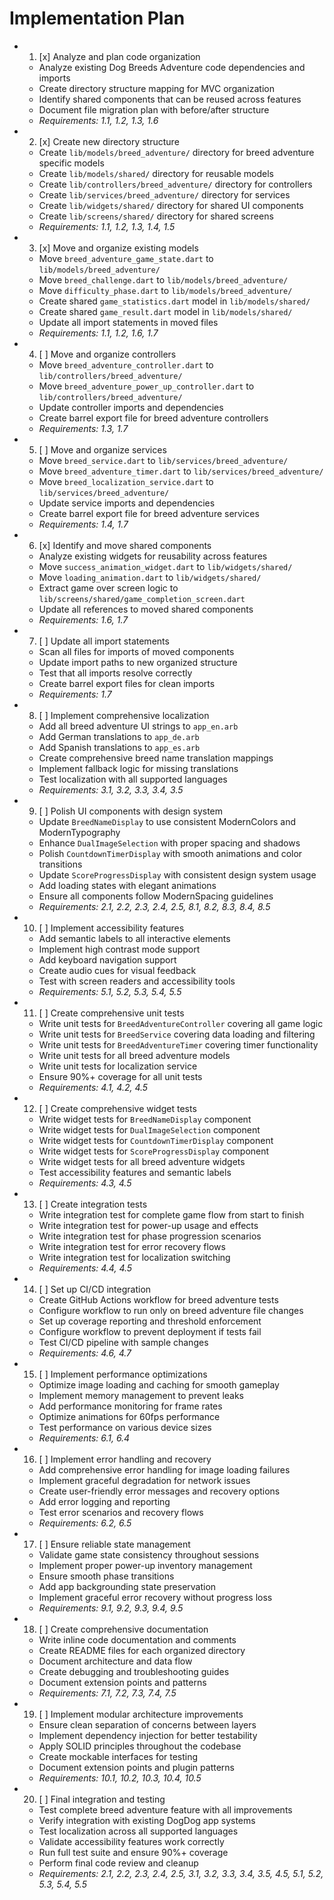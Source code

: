 # Implementation Plan

-
  1. [x] Analyze and plan code organization
  - Analyze existing Dog Breeds Adventure code dependencies and imports
  - Create directory structure mapping for MVC organization
  - Identify shared components that can be reused across features
  - Document file migration plan with before/after structure
  - _Requirements: 1.1, 1.2, 1.3, 1.6_

-
  2. [x] Create new directory structure
  - Create `lib/models/breed_adventure/` directory for breed adventure specific
    models
  - Create `lib/models/shared/` directory for reusable models
  - Create `lib/controllers/breed_adventure/` directory for controllers
  - Create `lib/services/breed_adventure/` directory for services
  - Create `lib/widgets/shared/` directory for shared UI components
  - Create `lib/screens/shared/` directory for shared screens
  - _Requirements: 1.1, 1.2, 1.3, 1.4, 1.5_

-
  3. [x] Move and organize existing models
  - Move `breed_adventure_game_state.dart` to `lib/models/breed_adventure/`
  - Move `breed_challenge.dart` to `lib/models/breed_adventure/`
  - Move `difficulty_phase.dart` to `lib/models/breed_adventure/`
  - Create shared `game_statistics.dart` model in `lib/models/shared/`
  - Create shared `game_result.dart` model in `lib/models/shared/`
  - Update all import statements in moved files
  - _Requirements: 1.1, 1.2, 1.6, 1.7_

-
  4. [ ] Move and organize controllers
  - Move `breed_adventure_controller.dart` to `lib/controllers/breed_adventure/`
  - Move `breed_adventure_power_up_controller.dart` to
    `lib/controllers/breed_adventure/`
  - Update controller imports and dependencies
  - Create barrel export file for breed adventure controllers
  - _Requirements: 1.3, 1.7_

-
  5. [ ] Move and organize services
  - Move `breed_service.dart` to `lib/services/breed_adventure/`
  - Move `breed_adventure_timer.dart` to `lib/services/breed_adventure/`
  - Move `breed_localization_service.dart` to `lib/services/breed_adventure/`
  - Update service imports and dependencies
  - Create barrel export file for breed adventure services
  - _Requirements: 1.4, 1.7_

-
  6. [x] Identify and move shared components
  - Analyze existing widgets for reusability across features
  - Move `success_animation_widget.dart` to `lib/widgets/shared/`
  - Move `loading_animation.dart` to `lib/widgets/shared/`
  - Extract game over screen logic to
    `lib/screens/shared/game_completion_screen.dart`
  - Update all references to moved shared components
  - _Requirements: 1.6, 1.7_

-
  7. [ ] Update all import statements
  - Scan all files for imports of moved components
  - Update import paths to new organized structure
  - Test that all imports resolve correctly
  - Create barrel export files for clean imports
  - _Requirements: 1.7_

-
  8. [ ] Implement comprehensive localization
  - Add all breed adventure UI strings to `app_en.arb`
  - Add German translations to `app_de.arb`
  - Add Spanish translations to `app_es.arb`
  - Create comprehensive breed name translation mappings
  - Implement fallback logic for missing translations
  - Test localization with all supported languages
  - _Requirements: 3.1, 3.2, 3.3, 3.4, 3.5_

-
  9. [ ] Polish UI components with design system
  - Update `BreedNameDisplay` to use consistent ModernColors and
    ModernTypography
  - Enhance `DualImageSelection` with proper spacing and shadows
  - Polish `CountdownTimerDisplay` with smooth animations and color transitions
  - Update `ScoreProgressDisplay` with consistent design system usage
  - Add loading states with elegant animations
  - Ensure all components follow ModernSpacing guidelines
  - _Requirements: 2.1, 2.2, 2.3, 2.4, 2.5, 8.1, 8.2, 8.3, 8.4, 8.5_

-
  10. [ ] Implement accessibility features
  - Add semantic labels to all interactive elements
  - Implement high contrast mode support
  - Add keyboard navigation support
  - Create audio cues for visual feedback
  - Test with screen readers and accessibility tools
  - _Requirements: 5.1, 5.2, 5.3, 5.4, 5.5_

-
  11. [ ] Create comprehensive unit tests
  - Write unit tests for `BreedAdventureController` covering all game logic
  - Write unit tests for `BreedService` covering data loading and filtering
  - Write unit tests for `BreedAdventureTimer` covering timer functionality
  - Write unit tests for all breed adventure models
  - Write unit tests for localization service
  - Ensure 90%+ coverage for all unit tests
  - _Requirements: 4.1, 4.2, 4.5_

-
  12. [ ] Create comprehensive widget tests
  - Write widget tests for `BreedNameDisplay` component
  - Write widget tests for `DualImageSelection` component
  - Write widget tests for `CountdownTimerDisplay` component
  - Write widget tests for `ScoreProgressDisplay` component
  - Write widget tests for all breed adventure widgets
  - Test accessibility features and semantic labels
  - _Requirements: 4.3, 4.5_

-
  13. [ ] Create integration tests
  - Write integration test for complete game flow from start to finish
  - Write integration test for power-up usage and effects
  - Write integration test for phase progression scenarios
  - Write integration test for error recovery flows
  - Write integration test for localization switching
  - _Requirements: 4.4, 4.5_

-
  14. [ ] Set up CI/CD integration
  - Create GitHub Actions workflow for breed adventure tests
  - Configure workflow to run only on breed adventure file changes
  - Set up coverage reporting and threshold enforcement
  - Configure workflow to prevent deployment if tests fail
  - Test CI/CD pipeline with sample changes
  - _Requirements: 4.6, 4.7_

-
  15. [ ] Implement performance optimizations
  - Optimize image loading and caching for smooth gameplay
  - Implement memory management to prevent leaks
  - Add performance monitoring for frame rates
  - Optimize animations for 60fps performance
  - Test performance on various device sizes
  - _Requirements: 6.1, 6.4_

-
  16. [ ] Implement error handling and recovery
  - Add comprehensive error handling for image loading failures
  - Implement graceful degradation for network issues
  - Create user-friendly error messages and recovery options
  - Add error logging and reporting
  - Test error scenarios and recovery flows
  - _Requirements: 6.2, 6.5_

-
  17. [ ] Ensure reliable state management
  - Validate game state consistency throughout sessions
  - Implement proper power-up inventory management
  - Ensure smooth phase transitions
  - Add app backgrounding state preservation
  - Implement graceful error recovery without progress loss
  - _Requirements: 9.1, 9.2, 9.3, 9.4, 9.5_

-
  18. [ ] Create comprehensive documentation
  - Write inline code documentation and comments
  - Create README files for each organized directory
  - Document architecture and data flow
  - Create debugging and troubleshooting guides
  - Document extension points and patterns
  - _Requirements: 7.1, 7.2, 7.3, 7.4, 7.5_

-
  19. [ ] Implement modular architecture improvements
  - Ensure clean separation of concerns between layers
  - Implement dependency injection for better testability
  - Apply SOLID principles throughout the codebase
  - Create mockable interfaces for testing
  - Document extension points and plugin patterns
  - _Requirements: 10.1, 10.2, 10.3, 10.4, 10.5_

-
  20. [ ] Final integration and testing
  - Test complete breed adventure feature with all improvements
  - Verify integration with existing DogDog app systems
  - Test localization across all supported languages
  - Validate accessibility features work correctly
  - Run full test suite and ensure 90%+ coverage
  - Perform final code review and cleanup
  - _Requirements: 2.1, 2.2, 2.3, 2.4, 2.5, 3.1, 3.2, 3.3, 3.4, 3.5, 4.5, 5.1,
    5.2, 5.3, 5.4, 5.5_
